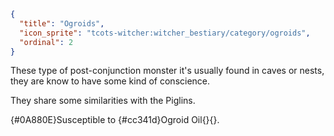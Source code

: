 ```json
{
  "title": "Ogroids",
  "icon_sprite": "tcots-witcher:witcher_bestiary/category/ogroids",
  "ordinal": 2
}
```

These type of post-conjunction monster it's usually found in caves or
nests, they are know to have some kind of conscience. 


They share some similarities with the Piglins.


{#0A880E}Susceptible to {#cc341d}Ogroid Oil{}{}.